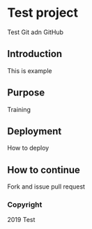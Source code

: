 # Test project

Test Git adn GitHub

## Introduction

This is example

## Purpose

Training

## Deployment

How to deploy

## How to continue

Fork and issue pull request

### Copyright
2019 Test